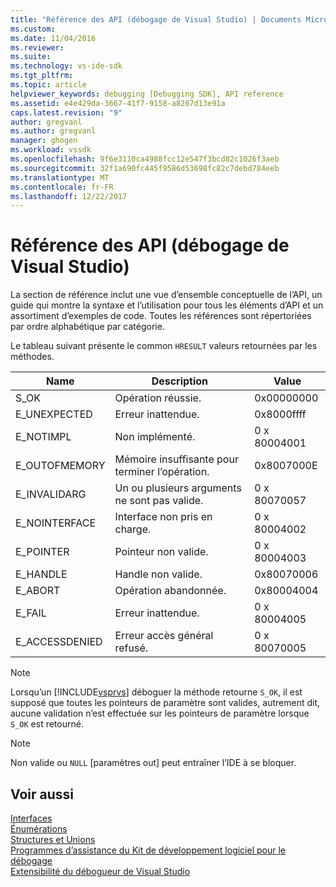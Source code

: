 ```yaml
---
title: "Référence des API (débogage de Visual Studio) | Documents Microsoft"
ms.custom: 
ms.date: 11/04/2016
ms.reviewer: 
ms.suite: 
ms.technology: vs-ide-sdk
ms.tgt_pltfrm: 
ms.topic: article
helpviewer_keywords: debugging [Debugging SDK], API reference
ms.assetid: e4e429da-3667-41f7-9158-a8207d13e91a
caps.latest.revision: "9"
author: gregvanl
ms.author: gregvanl
manager: ghogen
ms.workload: vssdk
ms.openlocfilehash: 9f6e3110ca4988fcc12e547f3bcd82c1026f3aeb
ms.sourcegitcommit: 32f1a690fc445f9586d53698fc82c7debd784eeb
ms.translationtype: MT
ms.contentlocale: fr-FR
ms.lasthandoff: 12/22/2017
---
```

# <a name="api-reference-visual-studio-debugging"></a>Référence des API (débogage de Visual Studio)
La section de référence inclut une vue d’ensemble conceptuelle de l’API, un guide qui montre la syntaxe et l’utilisation pour tous les éléments d’API et un assortiment d’exemples de code. Toutes les références sont répertoriées par ordre alphabétique par catégorie.  
  
 Le tableau suivant présente le common `HRESULT` valeurs retournées par les méthodes.  
  
|Name|Description|Value|  
|----------|-----------------|-----------|  
|S_OK|Opération réussie.|0x00000000|  
|E_UNEXPECTED|Erreur inattendue.|0x8000ffff|  
|E_NOTIMPL|Non implémenté.|0 x 80004001|  
|E_OUTOFMEMORY|Mémoire insuffisante pour terminer l’opération.|0x8007000E|  
|E_INVALIDARG|Un ou plusieurs arguments ne sont pas valide.|0 x 80070057|  
|E_NOINTERFACE|Interface non pris en charge.|0 x 80004002|  
|E_POINTER|Pointeur non valide.|0 x 80004003|  
|E_HANDLE|Handle non valide.|0x80070006|  
|E_ABORT|Opération abandonnée.|0x80004004|  
|E_FAIL|Erreur inattendue.|0 x 80004005|  
|E_ACCESSDENIED|Erreur accès général refusé.|0 x 80070005|  
  
> [!NOTE]
>  Lorsqu’un [!INCLUDE[vsprvs](../../../code-quality/includes/vsprvs_md.md)] déboguer la méthode retourne `S_OK`, il est supposé que toutes les pointeurs de paramètre sont valides, autrement dit, aucune validation n’est effectuée sur les pointeurs de paramètre lorsque `S_OK` est retourné.  
  
> [!NOTE]
>  Non valide ou `NULL` [paramètres out] peut entraîner l’IDE à se bloquer.  
  
## <a name="see-also"></a>Voir aussi  
 [Interfaces](../../../extensibility/debugger/reference/interfaces-visual-studio-debugging.md)   
 [Énumérations](../../../extensibility/debugger/reference/enumerations-visual-studio-debugging.md)   
 [Structures et Unions](../../../extensibility/debugger/reference/structures-and-unions.md)   
 [Programmes d’assistance du Kit de développement logiciel pour le débogage](../../../extensibility/debugger/reference/sdk-helpers-for-debugging.md)   
 [Extensibilité du débogueur de Visual Studio](../../../extensibility/debugger/visual-studio-debugger-extensibility.md)